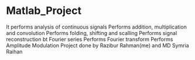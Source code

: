 # Matlab_Project
It performs analysis of continuous signals
Performs addition, multiplication and convolution
Performs folding, shifting and scalling
Performs signal reconstruction bt Fourier series
Performs Fourier transform
Performs Amplitude Modulation
Project done by Razibur Rahman(me) and MD Symria Raihan
